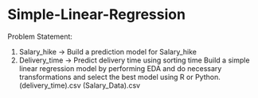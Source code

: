 # Simple-Linear-Regression

Problem Statement:
1) Salary_hike -> Build a prediction model for Salary_hike
2) Delivery_time -> Predict delivery time using sorting time 
Build a simple linear regression model by performing EDA and do necessary transformations and select the best model using R or Python.
(delivery_time).csv
(Salary_Data).csv
